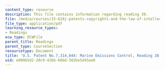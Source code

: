 ```yaml
---
content_type: resource
description: This file contains information regarding reading 39.
file: /media/courses/15-628j-patents-copyrights-and-the-law-of-intellectual-property-spring-2013/e089b5d220c942bb66bd502be5d45ae0_MIT15_628JS13_read39.pdf
file_type: application/pdf
learning_resource_types:
- Readings
ocw_type: OCWFile
parent_title: Readings
parent_type: CourseSection
resourcetype: Document
title: 'U.S. Patent No.7,314,044: Marine Emissions Control, Reading 38'
uid: e089b5d2-20c9-42bb-66bd-502be5d45ae0
---
```

